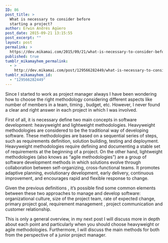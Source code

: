 ```yaml
---
ID: 86
post_title: >
  What is necessary to consider before
  starting a project?
author: Erwin Andrés Agüero
post_date: 2015-09-21 13:15:55
post_excerpt: ""
layout: post
permalink: >
  https://dev.mikamai.com/2015/09/21/what-is-necessary-to-consider-before-starting-a/
published: true
tumblr_mikamayhem_permalink:
  - >
    http://dev.mikamai.com/post/129566282449/what-is-necessary-to-consider-before-starting-a
tumblr_mikamayhem_id:
  - "129566282449"
---
```

<p>Since I started to work as project manager always I have been wondering how to choose the right methodology considering different aspects like number of members in a team, timing , budget, etc. However, I never found a clear and right answer in each project in which I was involved. <br /></p><p>First of all, it is necessary define two main concepts in software development: heavyweight and lightweight methodologies. Heavyweight methodologies are considered to be the traditional way of developing software. These methodologies are based on a sequential series of steps, such as requirements definition, solution building, testing and deployment. Heavyweight methodologies require defining and documenting a stable set of requirements at the beginning of a project. On the other hand, lightweight methodologies (also knows as “agile methodologies”) are a group of software development methods in which solutions evolve through collaboration between self-organizing, cross-functional teams. It promotes adaptive planning, evolutionary development, early delivery, continuous improvement, and encourages rapid and flexible response to change.</p><p>Given the previous definitions , it’s possible find some common elements between these two approaches to manage and develop software: organizational culture, size of the project team, rate of expected change, primary project goal, requirement management , project communication and customer relationship.</p><p>This is only a general overview, in my next post I will discuss more in depth about each point and particularly when you should choose heavyweight or agile methodologies. Furthermore, I will discuss the main methods for both from the perspective of a junior project manager.<br /></p>